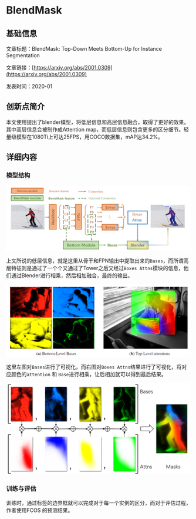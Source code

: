 # BlendMask

## 基础信息

文章标题：BlendMask: Top-Down Meets Bottom-Up for Instance Segmentation

文章链接：[https://arxiv.org/abs/2001.0309](https://arxiv.org/abs/2001.0309)

发表时间：2020-01


## 创新点简介
本文使用提出了blender模型，将低层信息和高层信息融合，取得了更好的效果。其中高层信息会被制作成Attention map，而低层信息则包含更多的区分细节。轻量级模型在1080Ti上可达25FPS，用COCO数据集，mAP达34.2%。


## 详细内容
### 模型结构
![](../../../img/article/2022-02-25-15-11-58.png)

上文所说的低层信息，就是这里从骨干和FPN输出中提取出来的`Bases`，而所谓高层特征则是通过了一个个又通过了Tower之后又经过`Boxes Attns`模块的信息，他们通过Blender进行相乘，然后相加融合，最终的输出。<br/>

![](../../../img/article/2022-02-25-15-18-41.png)

这里左图对`Bases`进行了可视化，而右图对`Boxes Attns`结果进行了可视化，将对应颜色的`attention` 和 `Base`进行相乘，让后相加就可以得到最后结果。<br/>

![](../../../img/article/2022-02-25-15-52-35.png)

### 训练与评估
训练时，通过标签的边界框就可以完成对于每一个实例的区分，而对于评估过程，作者使用FCOS 的预测结果。